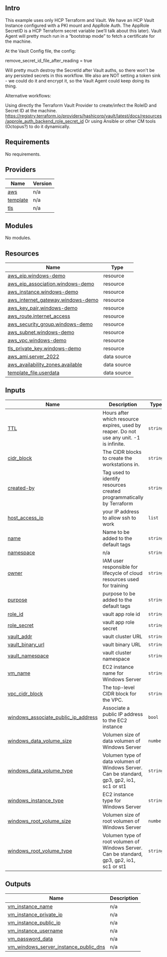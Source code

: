 ## Intro

This example uses only HCP Terraform and Vault.
We have an HCP Vault Instance configured with a PKI mount and AppRole Auth.
The AppRole SecretID is a HCP Terraform secret variable (we’ll talk about this later).
Vault Agent will pretty much run in a “bootstrap mode” to fetch a certificate for the machine.

At the Vault Config file, the config:

remove_secret_id_file_after_reading = true

Will pretty much destroy the SecretId after Vault auths, so there won't be any persisted secrets in this workflow.
We also are NOT setting a token sink - we could do it and encrypt it, so the Vault Agent could keep doing its thing.

Alternative workflows:

Using directly the Terraform Vault Provider to create/infect the RoleID and Secret ID at the machine.
https://registry.terraform.io/providers/hashicorp/vault/latest/docs/resources/approle_auth_backend_role_secret_id
Or using Ansible or other CM tools (Octopus?) to do it dynamically.



## Requirements

No requirements.

## Providers

| Name | Version |
|------|---------|
| <a name="provider_aws"></a> [aws](#provider\_aws) | n/a |
| <a name="provider_template"></a> [template](#provider\_template) | n/a |
| <a name="provider_tls"></a> [tls](#provider\_tls) | n/a |

## Modules

No modules.

## Resources

| Name | Type |
|------|------|
| [aws_eip.windows-demo](https://registry.terraform.io/providers/hashicorp/aws/latest/docs/resources/eip) | resource |
| [aws_eip_association.windows-demo](https://registry.terraform.io/providers/hashicorp/aws/latest/docs/resources/eip_association) | resource |
| [aws_instance.windows-demo](https://registry.terraform.io/providers/hashicorp/aws/latest/docs/resources/instance) | resource |
| [aws_internet_gateway.windows-demo](https://registry.terraform.io/providers/hashicorp/aws/latest/docs/resources/internet_gateway) | resource |
| [aws_key_pair.windows-demo](https://registry.terraform.io/providers/hashicorp/aws/latest/docs/resources/key_pair) | resource |
| [aws_route.internet_access](https://registry.terraform.io/providers/hashicorp/aws/latest/docs/resources/route) | resource |
| [aws_security_group.windows-demo](https://registry.terraform.io/providers/hashicorp/aws/latest/docs/resources/security_group) | resource |
| [aws_subnet.windows-demo](https://registry.terraform.io/providers/hashicorp/aws/latest/docs/resources/subnet) | resource |
| [aws_vpc.windows-demo](https://registry.terraform.io/providers/hashicorp/aws/latest/docs/resources/vpc) | resource |
| [tls_private_key.windows-demo](https://registry.terraform.io/providers/hashicorp/tls/latest/docs/resources/private_key) | resource |
| [aws_ami.server_2022](https://registry.terraform.io/providers/hashicorp/aws/latest/docs/data-sources/ami) | data source |
| [aws_availability_zones.available](https://registry.terraform.io/providers/hashicorp/aws/latest/docs/data-sources/availability_zones) | data source |
| [template_file.userdata](https://registry.terraform.io/providers/hashicorp/template/latest/docs/data-sources/file) | data source |

## Inputs

| Name | Description | Type | Default | Required |
|------|-------------|------|---------|:--------:|
| <a name="input_TTL"></a> [TTL](#input\_TTL) | Hours after which resource expires, used by reaper. Do not use any unit. -1 is infinite. | `string` | `"240"` | no |
| <a name="input_cidr_block"></a> [cidr\_block](#input\_cidr\_block) | The CIDR blocks to create the workstations in. | `string` | `"10.1.1.0/24"` | no |
| <a name="input_created-by"></a> [created-by](#input\_created-by) | Tag used to identify resources created programmatically by Terraform | `string` | `"Terraform"` | no |
| <a name="input_host_access_ip"></a> [host\_access\_ip](#input\_host\_access\_ip) | your IP address to allow ssh to work | `list` | `[]` | no |
| <a name="input_name"></a> [name](#input\_name) | Name to be added to the default tags | `string` | `"AWS-WINDOWS_DEMO"` | no |
| <a name="input_namespace"></a> [namespace](#input\_namespace) | n/a | `string` | `"windows-demo"` | no |
| <a name="input_owner"></a> [owner](#input\_owner) | IAM user responsible for lifecycle of cloud resources used for training | `string` | `""` | no |
| <a name="input_purpose"></a> [purpose](#input\_purpose) | purpose to be added to the default tags | `string` | `"demo"` | no |
| <a name="input_role_id"></a> [role\_id](#input\_role\_id) | vault app role id | `string` | `""` | no |
| <a name="input_role_secret"></a> [role\_secret](#input\_role\_secret) | vault app role secret | `string` | `""` | no |
| <a name="input_vault_addr"></a> [vault\_addr](#input\_vault\_addr) | vault cluster URL | `string` | `""` | no |
| <a name="input_vault_binary_url"></a> [vault\_binary\_url](#input\_vault\_binary\_url) | vault binary URL | `string` | `"https://releases.hashicorp.com/vault/1.19.3/vault_1.19.3_windows_amd64.zip"` | no |
| <a name="input_vault_namespace"></a> [vault\_namespace](#input\_vault\_namespace) | vault cluster namespace | `string` | `"admin"` | no |
| <a name="input_vm_name"></a> [vm\_name](#input\_vm\_name) | EC2 instance name for Windows Server | `string` | `"windows-demo"` | no |
| <a name="input_vpc_cidr_block"></a> [vpc\_cidr\_block](#input\_vpc\_cidr\_block) | The top-level CIDR block for the VPC. | `string` | `"10.1.0.0/16"` | no |
| <a name="input_windows_associate_public_ip_address"></a> [windows\_associate\_public\_ip\_address](#input\_windows\_associate\_public\_ip\_address) | Associate a public IP address to the EC2 instance | `bool` | `true` | no |
| <a name="input_windows_data_volume_size"></a> [windows\_data\_volume\_size](#input\_windows\_data\_volume\_size) | Volumen size of data volumen of Windows Server | `number` | `"10"` | no |
| <a name="input_windows_data_volume_type"></a> [windows\_data\_volume\_type](#input\_windows\_data\_volume\_type) | Volumen type of data volumen of Windows Server. Can be standard, gp3, gp2, io1, sc1 or st1 | `string` | `"gp2"` | no |
| <a name="input_windows_instance_type"></a> [windows\_instance\_type](#input\_windows\_instance\_type) | EC2 instance type for Windows Server | `string` | `"t3.large"` | no |
| <a name="input_windows_root_volume_size"></a> [windows\_root\_volume\_size](#input\_windows\_root\_volume\_size) | Volumen size of root volumen of Windows Server | `number` | `"30"` | no |
| <a name="input_windows_root_volume_type"></a> [windows\_root\_volume\_type](#input\_windows\_root\_volume\_type) | Volumen type of root volumen of Windows Server. Can be standard, gp3, gp2, io1, sc1 or st1 | `string` | `"gp2"` | no |

## Outputs

| Name | Description |
|------|-------------|
| <a name="output_vm_instance_name"></a> [vm\_instance\_name](#output\_vm\_instance\_name) | n/a |
| <a name="output_vm_instance_private_ip"></a> [vm\_instance\_private\_ip](#output\_vm\_instance\_private\_ip) | n/a |
| <a name="output_vm_instance_public_ip"></a> [vm\_instance\_public\_ip](#output\_vm\_instance\_public\_ip) | n/a |
| <a name="output_vm_instance_username"></a> [vm\_instance\_username](#output\_vm\_instance\_username) | n/a |
| <a name="output_vm_password_data"></a> [vm\_password\_data](#output\_vm\_password\_data) | n/a |
| <a name="output_vm_windows_server_instance_public_dns"></a> [vm\_windows\_server\_instance\_public\_dns](#output\_vm\_windows\_server\_instance\_public\_dns) | n/a |
